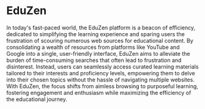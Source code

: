 # EduZen
In today's fast-paced world, the EduZen platform is a beacon of efficiency, dedicated to simplifying the learning experience and sparing users the frustration of scouring numerous web sources for educational content. By consolidating a wealth of resources from platforms like YouTube and Google into a single, user-friendly interface, EduZen aims to alleviate the burden of time-consuming searches that often lead to frustration and disinterest. Instead, users can seamlessly access curated learning materials tailored to their interests and proficiency levels, empowering them to delve into their chosen topics without the hassle of navigating multiple websites. With EduZen, the focus shifts from aimless browsing to purposeful learning, fostering engagement and enthusiasm while maximizing the efficiency of the educational journey.
